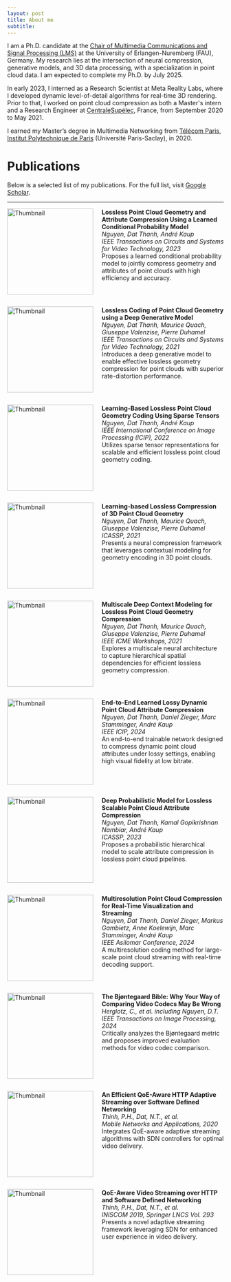 ```yaml
---
layout: post
title: About me
subtitle:
---
```

I am a Ph.D. candidate at the [Chair of Multimedia Communications and Signal Processing (LMS)](https://www.lms.tf.fau.eu/) at the University of Erlangen-Nuremberg (FAU), Germany. My research lies at the intersection of neural compression, generative models, and 3D data processing, with a specialization in point cloud data. I am expected to complete my Ph.D. by July 2025.

In early 2023, I interned as a Research Scientist at Meta Reality Labs, where I developed dynamic level-of-detail algorithms for real-time 3D rendering. Prior to that, I worked on point cloud compression as both a Master's intern and a Research Engineer at [CentraleSupélec](https://www.centralesupelec.fr/), France, from September 2020 to May 2021.

I earned my Master’s degree in Multimedia Networking from [Télécom Paris, Institut Polytechnique de Paris](https://www.ip-paris.fr/en) (Université Paris-Saclay), in 2020.



# Publications

Below is a selected list of my publications. For the full list, visit [Google Scholar](https://scholar.google.com/citations?user=uqqqlGgAAAAJ&hl=en).

---

<div style="display: flex; margin-bottom: 2em;">
  <img src="{{site.url}}/img/office.JPG" alt="Thumbnail" style="width: 200px; margin-right: 20px;" />
  <div>
    <strong>Lossless Point Cloud Geometry and Attribute Compression Using a Learned Conditional Probability Model</strong><br>
    <em>Nguyen, Dat Thanh, André Kaup</em><br>
    <em>IEEE Transactions on Circuits and Systems for Video Technology, 2023</em><br>
    Proposes a learned conditional probability model to jointly compress geometry and attributes of point clouds with high efficiency and accuracy.
  </div>
</div>

<div style="display: flex; margin-bottom: 2em;">
  <img src="{{site.url}}/img/office.JPG" alt="Thumbnail" style="width: 200px; margin-right: 20px;" />
  <div>
    <strong>Lossless Coding of Point Cloud Geometry using a Deep Generative Model</strong><br>
    <em>Nguyen, Dat Thanh, Maurice Quach, Giuseppe Valenzise, Pierre Duhamel</em><br>
    <em>IEEE Transactions on Circuits and Systems for Video Technology, 2021</em><br>
    Introduces a deep generative model to enable effective lossless geometry compression for point clouds with superior rate-distortion performance.
  </div>
</div>

<div style="display: flex; margin-bottom: 2em;">
  <img src="{{site.url}}/img/office.JPG" alt="Thumbnail" style="width: 200px; margin-right: 20px;" />
  <div>
    <strong>Learning-Based Lossless Point Cloud Geometry Coding Using Sparse Tensors</strong><br>
    <em>Nguyen, Dat Thanh, André Kaup</em><br>
    <em>IEEE International Conference on Image Processing (ICIP), 2022</em><br>
    Utilizes sparse tensor representations for scalable and efficient lossless point cloud geometry coding.
  </div>
</div>

<div style="display: flex; margin-bottom: 2em;">
  <img src="{{site.url}}/img/office.JPG" alt="Thumbnail" style="width: 200px; margin-right: 20px;" />
  <div>
    <strong>Learning-based Lossless Compression of 3D Point Cloud Geometry</strong><br>
    <em>Nguyen, Dat Thanh, Maurice Quach, Giuseppe Valenzise, Pierre Duhamel</em><br>
    <em>ICASSP, 2021</em><br>
    Presents a neural compression framework that leverages contextual modeling for geometry encoding in 3D point clouds.
  </div>
</div>

<div style="display: flex; margin-bottom: 2em;">
  <img src="{{site.url}}/img/office.JPG" alt="Thumbnail" style="width: 200px; margin-right: 20px;" />
  <div>
    <strong>Multiscale Deep Context Modeling for Lossless Point Cloud Geometry Compression</strong><br>
    <em>Nguyen, Dat Thanh, Maurice Quach, Giuseppe Valenzise, Pierre Duhamel</em><br>
    <em>IEEE ICME Workshops, 2021</em><br>
    Explores a multiscale neural architecture to capture hierarchical spatial dependencies for efficient lossless geometry compression.
  </div>
</div>

<div style="display: flex; margin-bottom: 2em;">
  <img src="{{site.url}}/img/office.JPG" alt="Thumbnail" style="width: 200px; margin-right: 20px;" />
  <div>
    <strong>End-to-End Learned Lossy Dynamic Point Cloud Attribute Compression</strong><br>
    <em>Nguyen, Dat Thanh, Daniel Zieger, Marc Stamminger, André Kaup</em><br>
    <em>IEEE ICIP, 2024</em><br>
    An end-to-end trainable network designed to compress dynamic point cloud attributes under lossy settings, enabling high visual fidelity at low bitrate.
  </div>
</div>

<div style="display: flex; margin-bottom: 2em;">
  <img src="{{site.url}}/img/office.JPG" alt="Thumbnail" style="width: 200px; margin-right: 20px;" />
  <div>
    <strong>Deep Probabilistic Model for Lossless Scalable Point Cloud Attribute Compression</strong><br>
    <em>Nguyen, Dat Thanh, Kamal Gopikrishnan Nambiar, André Kaup</em><br>
    <em>ICASSP, 2023</em><br>
    Proposes a probabilistic hierarchical model to scale attribute compression in lossless point cloud pipelines.
  </div>
</div>

<div style="display: flex; margin-bottom: 2em;">
  <img src="{{site.url}}/img/office.JPG" alt="Thumbnail" style="width: 200px; margin-right: 20px;" />
  <div>
    <strong>Multiresolution Point Cloud Compression for Real-Time Visualization and Streaming</strong><br>
    <em>Nguyen, Dat Thanh, Daniel Zieger, Markus Gambietz, Anne Koelewijn, Marc Stamminger, André Kaup</em><br>
    <em>IEEE Asilomar Conference, 2024</em><br>
    A multiresolution coding method for large-scale point cloud streaming with real-time decoding support.
  </div>
</div>

<div style="display: flex; margin-bottom: 2em;">
  <img src="{{site.url}}/img/office.JPG" alt="Thumbnail" style="width: 200px; margin-right: 20px;" />
  <div>
    <strong>The Bjøntegaard Bible: Why Your Way of Comparing Video Codecs May Be Wrong</strong><br>
    <em>Herglotz, C., et al. including Nguyen, D.T.</em><br>
    <em>IEEE Transactions on Image Processing, 2024</em><br>
    Critically analyzes the Bjøntegaard metric and proposes improved evaluation methods for video codec comparison.
  </div>
</div>

<div style="display: flex; margin-bottom: 2em;">
  <img src="{{site.url}}/img/office.JPG" alt="Thumbnail" style="width: 200px; margin-right: 20px;" />
  <div>
    <strong>An Efficient QoE-Aware HTTP Adaptive Streaming over Software Defined Networking</strong><br>
    <em>Thinh, P.H., Dat, N.T., et al.</em><br>
    <em>Mobile Networks and Applications, 2020</em><br>
    Integrates QoE-aware adaptive streaming algorithms with SDN controllers for optimal video delivery.
  </div>
</div>

<div style="display: flex; margin-bottom: 2em;">
  <img src="{{site.url}}/img/office.JPG" alt="Thumbnail" style="width: 200px; margin-right: 20px;" />
  <div>
    <strong>QoE-Aware Video Streaming over HTTP and Software Defined Networking</strong><br>
    <em>Thinh, P.H., Dat, N.T., et al.</em><br>
    <em>INISCOM 2019, Springer LNCS Vol. 293</em><br>
    Presents a novel adaptive streaming framework leveraging SDN for enhanced user experience in video delivery.
  </div>
</div>
